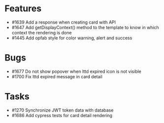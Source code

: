 

# Features

* #1639 Add a response when creating card with API 
* #1647 Add getDisplayContext() method to the template to know in which context the rendering is done
* #1445 Add opfab style for color warning, alert and success

# Bugs

* #1677 Do not show popover when lttd expired icon is not visible
* #1700 Fix lttd expired message in card detail

# Tasks

* #1270 Synchronize JWT token data with database
* #1686 Add cypress tests for card detail rendering



